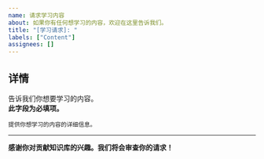 ```yaml
---
name: 请求学习内容
about: 如果你有任何想学习的内容，欢迎在这里告诉我们。
title: "[学习请求]: "
labels: ["Content"]
assignees: []
---
```


## 详情

告诉我们你想要学习的内容。  
**此字段为必填项。**

<!-- 在下方填写你的学习请求 -->
```plaintext
提供你想学习的内容的详细信息。
```

---

**感谢你对贡献知识库的兴趣。我们将会审查你的请求！**
